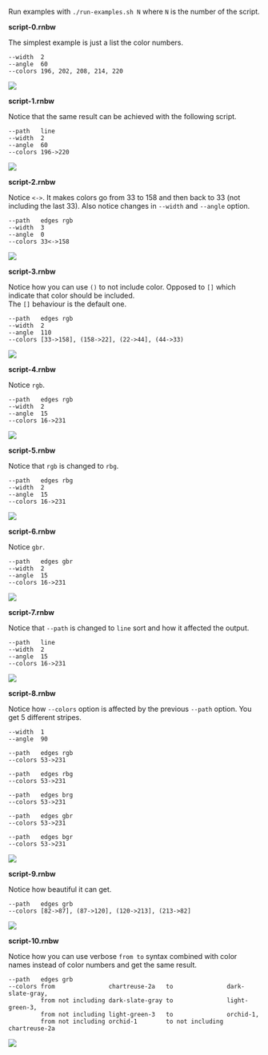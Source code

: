 Run examples with `./run-examples.sh N` where `N` is the number of the script.  

**script-0.rnbw**  

The simplest example is just a list the color numbers.  

```
--width  2     
--angle  60    
--colors 196, 202, 208, 214, 220   
```
![](https://user-images.githubusercontent.com/22116479/32402021-f3596bb0-c123-11e7-9e37-d4c3c4eb6215.png)

**script-1.rnbw**  

Notice that the same result can be achieved with the following script.  

```
--path   line
--width  2
--angle  60
--colors 196->220
```
![](https://user-images.githubusercontent.com/22116479/32402020-f3403fb4-c123-11e7-95da-d0e416a630c5.png)
  
**script-2.rnbw**  

Notice `<->`. It makes colors go from 33 to 158 and then back to 33 (not including the last 33).
Also notice changes in `--width` and `--angle` option.  

```
--path   edges rgb
--width  3
--angle  0
--colors 33<->158
```
![](https://user-images.githubusercontent.com/22116479/32402019-f3279a68-c123-11e7-9d36-b7c98f4274e9.png)

**script-3.rnbw**  

Notice how you can use `()` to not include color. Opposed to `[]` which indicate that color should be included.  
The `[]` behaviour is the default one.  

```
--path   edges rgb
--width  2
--angle  110
--colors [33->158], (158->22], (22->44], (44->33)
```
![](https://user-images.githubusercontent.com/22116479/32402018-f30d32fe-c123-11e7-9064-b6ed20ae7f7f.png)

**script-4.rnbw**  

Notice `rgb`.  

```
--path   edges rgb
--width  2
--angle  15
--colors 16->231
```
![](https://user-images.githubusercontent.com/22116479/32402017-f2f3f67c-c123-11e7-99da-712c791fb6ad.png)

**script-5.rnbw**  

Notice that `rgb` is changed to `rbg`.  

```
--path   edges rbg
--width  2
--angle  15
--colors 16->231
```
![](https://user-images.githubusercontent.com/22116479/32402016-f2dafcda-c123-11e7-9d57-fb2b46ed7dc1.png)

**script-6.rnbw**  

Notice `gbr`.  

```
--path   edges gbr
--width  2
--angle  15
--colors 16->231
```
![](https://user-images.githubusercontent.com/22116479/32402015-f2c21134-c123-11e7-97da-d0e1b7675ce8.png)

**script-7.rnbw**  

Notice that `--path` is changed to `line` sort and how it affected the output.  

```
--path   line
--width  2
--angle  15
--colors 16->231
```
![](https://user-images.githubusercontent.com/22116479/32402014-f2a622b2-c123-11e7-9744-f0d512858e11.png)

**script-8.rnbw**  

Notice how `--colors` option is affected by the previous `--path` option. You get 5 different stripes.  

```
--width  1
--angle  90

--path   edges rgb
--colors 53->231

--path   edges rbg
--colors 53->231

--path   edges brg
--colors 53->231

--path   edges gbr
--colors 53->231

--path   edges bgr
--colors 53->231
```
![](https://user-images.githubusercontent.com/22116479/32408473-018e16cc-c1a1-11e7-8258-5497e2f09b12.png)

**script-9.rnbw**  

Notice how beautiful it can get.  

```
--path   edges grb
--colors [82->87], (87->120], (120->213], (213->82]
```

![](https://user-images.githubusercontent.com/22116479/32408542-49af48b2-c1a2-11e7-9579-ba5389b047fc.png)

**script-10.rnbw**

Notice how you can use verbose `from to` syntax combined with color names instead of color numbers and get the same result.  

```
--path   edges grb
--colors from               chartreuse-2a   to               dark-slate-gray,
         from not including dark-slate-gray to               light-green-3,
         from not including light-green-3   to               orchid-1,
         from not including orchid-1        to not including chartreuse-2a
```

![](https://user-images.githubusercontent.com/22116479/32408585-2fb972c4-c1a3-11e7-838e-767d602c722f.png)



